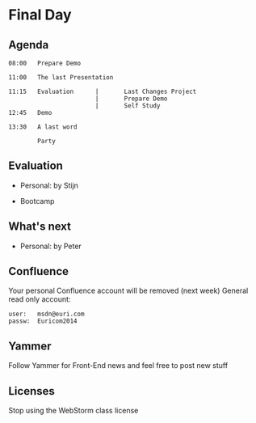 # Final Day

## Agenda

	08:00   Prepare Demo

    11:00	The last Presentation

    11:15	Evaluation		|		Last Changes Project
    						|		Prepare Demo
                            |       Self Study
    12:45	Demo

    13:30	A last word

	       	Party

## Evaluation

* Personal: by Stijn

* Bootcamp

## What's next

* Personal: by Peter

## Confluence

Your personal Confluence account will be removed (next week)
General read only account:

    user:   msdn@euri.com
    passw:  Euricom2014

## Yammer

Follow Yammer for Front-End news and feel free to post new stuff

## Licenses

Stop using the WebStorm class license
